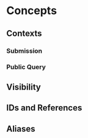# Concepts

## Contexts

### Submission

### Public Query

## Visibility

## IDs and References

## Aliases
